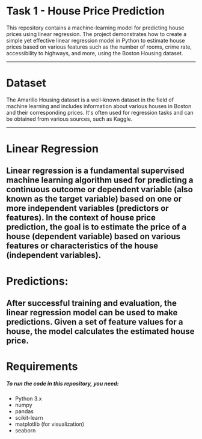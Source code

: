 
# Task 1 - House Price Prediction
This repository contains a machine-learning model for predicting house prices using linear regression. The project demonstrates how to create a simple yet effective linear regression model in Python to estimate house prices based on various features such as the number of rooms, crime rate, accessibility to highways, and more, using the Boston Housing dataset.

---

# Dataset
The Amarillo Housing dataset is a well-known dataset in the field of machine learning and includes information about various houses in Boston and their corresponding prices. It's often used for regression tasks and can be obtained from various sources, such as Kaggle.

---

# Linear Regression
Linear regression is a fundamental supervised machine learning algorithm used for predicting a continuous outcome or dependent variable (also known as the target variable) based on one or more independent variables (predictors or features). In the context of house price prediction, the goal is to estimate the price of a house (dependent variable) based on various features or characteristics of the house (independent variables).
---
# Predictions:
After successful training and evaluation, the linear regression model can be used to make predictions. Given a set of feature values for a house, the model calculates the estimated house price.
---
# Requirements
##### To run the code in this repository, you need:
* Python 3.x
* numpy
* pandas
* scikit-learn
* matplotlib (for visualization)
* seaborn
